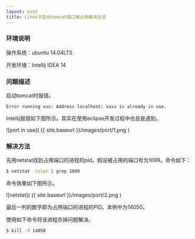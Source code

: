 ```yaml
---
layout: post
title: Linux下启动tomcat端口被占用解决方法
---
```

### 环境说明

操作系统：ubuntu 14.04LTS

开发环境：Intellij IDEA 14

### 问题描述

启动tomcat时报错。

```
Error running xxx: Address localhost: xxxx is already in use.
```

<!--more-->

Intellij报错如下图所示。其实在使用eclipse开发过程中也总是遇到。

![port in use]( {{ site.baseurl }}/images/port/1.png )

### 解决方法

先用netstat找到占用端口的进程的pid。假设被占用的端口号为1099。命令如下：

```bash
$ netstat -tulpn | grep 1099
```

命令效果如下图所示。

![netstat]( {{ site.baseurl }}/images/port/2.png )

最后一列的数字即为占用端口的进程的PID。本例中为14050。

使用如下命令将该进程杀掉问题解决。

```bash
$ kill -9 14050
```
